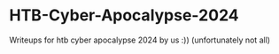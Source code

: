 # HTB-Cyber-Apocalypse-2024
Writeups for htb cyber apocalypse 2024 by us :)) (unfortunately not all) 
